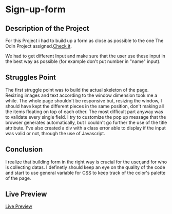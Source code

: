 # Sign-up-form

## Description of the Project
For this Project i had to build up a form as close as possible to the one The Odin Project assigned.[Check it](https://cdn.statically.io/gh/TheOdinProject/curriculum/5f37d43908ef92499e95a9b90fc3cc291a95014c/html_css/project-sign-up-form/sign-up-form.png).

We had to get different Input and make sure that the user use these input in the best way as possible (for example don't put number in "name" input).

## Struggles Point
The first struggle point was to build the actual skeleton of the page. Resizing images and text according to the window dimension took me a while. The whole page shouldn't be responsive but, resizing the window, I should have kept the different pieces in the same position, don't making all the items floating on top of each other.
The most difficult part anyway was to validate every single field. I try to customize the pop up message that the browser generates automatically, but I couldn't go further the use of the title attribute. I've also created a div with a class error able to display if the input was valid or not, through the use of Javascript.
## Conclusion
I realize that building form in the right way is crucial for the user,and for who is collecting datas. 
I definetly should keep an eye on the quality of the code and start to use general variable for CSS to keep track of the color's palette of the page. 
## Live Preview
[Live Preview](https://eligio93.github.io/sign-up-form/)